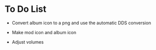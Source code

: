 # To Do List

- Convert album icon to a png and use the automatic DDS conversion

- Make mod icon and album icon
- Adjust volumes
